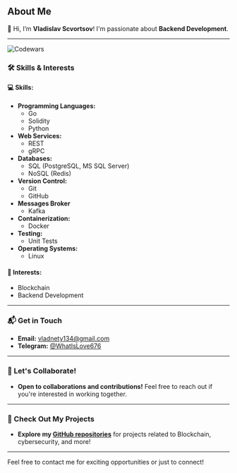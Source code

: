 ## About Me

👋 Hi, I’m **Vladislav Scvortsov**! I'm passionate about **Backend Development**.

---

![Codewars](https://www.codewars.com/users/VladislavSCV/badges/large)

### 🛠️ Skills & Interests

#### 💻 **Skills:**

- **Programming Languages:** 
  - Go 
  - Solidity
  - Python
- **Web Services:** 
  - REST 
  - gRPC
- **Databases:** 
  - SQL (PostgreSQL, MS SQL Server)
  - NoSQL (Redis)
- **Version Control:** 
  - Git 
  - GitHub
- **Messages Broker**
  - Kafka
- **Containerization:** 
  - Docker 
- **Testing:** 
  - Unit Tests
- **Operating Systems:** 
  - Linux

#### 👀 **Interests:**
- Blockchain
- Backend Development

---

### 📬 Get in Touch

- **Email:** [vladnety134@gmail.com](mailto:vladnety134@gmail.com)
- **Telegram:** [@WhatIsLove676](https://web.telegram.org/a/)

---

### 🤝 Let's Collaborate!

- **Open to collaborations and contributions!** Feel free to reach out if you're interested in working together.

---

### 🚀 Check Out My Projects

- **Explore my [GitHub repositories](https://github.com/VladislavSCV?tab=repositories)** for projects related to Blockchain, cybersecurity, and more!

---

Feel free to contact me for exciting opportunities or just to connect!

